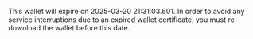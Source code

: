 This wallet will expire on 2025-03-20 21:31:03.601. In order to avoid any service interruptions due to an expired wallet certificate, you must re-download the wallet before this date.